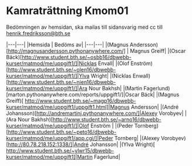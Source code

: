# Kamraträttning Kmom01

Bedömningen av hemsidan, ska mailas till sidansvarig med cc till henrik.fredriksson@bth.se

|---|---|
|Hemsida | Bedöms av|
|---|---|
|(Magnus Andersson)[http://magnusandersson.pythonanywhere.com/] | Magnus Greiff|
|(Oscar Bäck)[http://www.student.bth.se/~osbb16/dbwebb-kurser/matmod/me/uppgift1/]|Nicklas Envall|
|(Olof Enström)[http://www.student.bth.se/~olen16/dbwebb-kurser/matmod/me/uppgift1/]|Ylva Wright|
|(Nicklas Enwall)[http://www.student.bth.se/~nien16/dbwebb-kurser/matmod/me/uppgift1/]|Ara Nour Bakhsh|
|(Martin Fagerlund)[marton.pythonanywhere.com/reports/uppgift1/]|Oscar Bäck|
|(Magnus Greiff)[ 
http://www.student.bth.se/~magp16/dbwebb-kurser/matmod/me/uppgift1/uppgift1.html]|Magnus Andersson|
|(André  Johansson)[http://andremartinj.pythonanywhere.com/]|Alexey Vorobyev|
|(Ara Nour Bakhsh)[http://www.student.bth.se/~arno16/dbwebb-kurser/matmod/me/uppgift1/]|Olof Enström |
|(Peder Tornberg)[http://www.student.bth.se/~peto16/dbwebb-kurser/matmod/me/uppgift1/app.cgi/]|Peder Tornberg|
|(Alexey Vorobyev)[http://80.78.218.152:1338/]|André Johansson|
|(Ylva Wright)[ http://www.student.bth.se/~ylwr15/dbwebb-kurser/matmod/me/uppgift1]|Martin Fagerlund|


